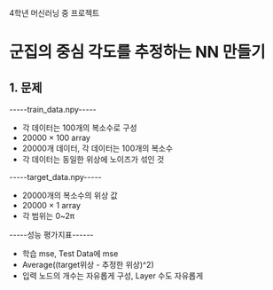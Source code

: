 4학년 머신러닝 중 프로젝트   
   
# 군집의 중심 각도를 추정하는 NN 만들기   

## 1. 문제   

-----train_data.npy-----
* 각 데이터는 100개의 복소수로 구성
* 20000 × 100 array   
* 20000개 데이터, 각 데이터는 100개의 복소수
* 각 데이터는 동일한 위상에 노이즈가 섞인 것
   
-----target_data.npy-----   
* 20000개의 복소수의 위상 값
* 20000 × 1 array
* 각 범위는 0~2π    
   
-----성능 평가지표------   
* 학습 mse, Test Data에 mse   
* Average((target위상 - 추정한 위상)^2)   
* 입력 노드의 개수는 자유롭게 구성, Layer 수도 자유롭게 

